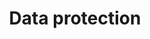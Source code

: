 ---
title: Data protection
longTitle: 'Data protection'
tags:
- gccommon
relatedTerm:
- "[[Machine readable data]]"
---